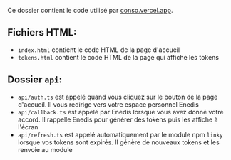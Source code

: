 Ce dossier contient le code utilisé par [conso.vercel.app](https://conso.vercel.app).

## Fichiers HTML:

-   `index.html` contient le code HTML de la page d'accueil
-   `tokens.html` contient le code HTML de la page qui affiche les tokens

## Dossier `api`:

-   `api/auth.ts` est appelé quand vous cliquez sur le bouton de la page d'accueil. Il vous redirige vers votre espace personnel Enedis
-   `api/callback.ts` est appelé par Enedis lorsque vous avez donné votre accord. Il rappelle Enedis pour générer des tokens puis les affiche à l'écran
-   `api/refresh.ts` est appelé automatiquement par le module npm `linky` lorsque vos tokens sont expirés. Il génère de nouveaux tokens et les renvoie au module

